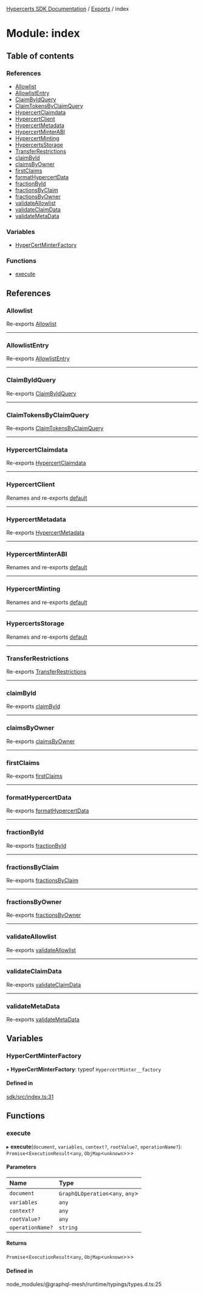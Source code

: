 [Hypercerts SDK Documentation](../README.md) / [Exports](../modules.md) / index

# Module: index

## Table of contents

### References

- [Allowlist](index.md#allowlist)
- [AllowlistEntry](index.md#allowlistentry)
- [ClaimByIdQuery](index.md#claimbyidquery)
- [ClaimTokensByClaimQuery](index.md#claimtokensbyclaimquery)
- [HypercertClaimdata](index.md#hypercertclaimdata)
- [HypercertClient](index.md#hypercertclient)
- [HypercertMetadata](index.md#hypercertmetadata)
- [HypercertMinterABI](index.md#hypercertminterabi)
- [HypercertMinting](index.md#hypercertminting)
- [HypercertsStorage](index.md#hypercertsstorage)
- [TransferRestrictions](index.md#transferrestrictions)
- [claimById](index.md#claimbyid)
- [claimsByOwner](index.md#claimsbyowner)
- [firstClaims](index.md#firstclaims)
- [formatHypercertData](index.md#formathypercertdata)
- [fractionById](index.md#fractionbyid)
- [fractionsByClaim](index.md#fractionsbyclaim)
- [fractionsByOwner](index.md#fractionsbyowner)
- [validateAllowlist](index.md#validateallowlist)
- [validateClaimData](index.md#validateclaimdata)
- [validateMetaData](index.md#validatemetadata)

### Variables

- [HyperCertMinterFactory](index.md#hypercertminterfactory)

### Functions

- [execute](index.md#execute)

## References

### Allowlist

Re-exports [Allowlist](types_hypercerts.md#allowlist)

---

### AllowlistEntry

Re-exports [AllowlistEntry](types_hypercerts.md#allowlistentry)

---

### ClaimByIdQuery

Re-exports [ClaimByIdQuery](global.md#claimbyidquery)

---

### ClaimTokensByClaimQuery

Re-exports [ClaimTokensByClaimQuery](global.md#claimtokensbyclaimquery)

---

### HypercertClaimdata

Re-exports [HypercertClaimdata](../interfaces/types_claimdata.HypercertClaimdata.md)

---

### HypercertClient

Renames and re-exports [default](../classes/client.default.md)

---

### HypercertMetadata

Re-exports [HypercertMetadata](../interfaces/types_metadata.HypercertMetadata.md)

---

### HypercertMinterABI

Renames and re-exports [default](resources_HypercertMinter.md#default)

---

### HypercertMinting

Renames and re-exports [default](operator_hypercerts_minting.md#default)

---

### HypercertsStorage

Renames and re-exports [default](../classes/operator_hypercerts_storage.default.md)

---

### TransferRestrictions

Re-exports [TransferRestrictions](../enums/types_hypercerts.TransferRestrictions.md)

---

### claimById

Re-exports [claimById](queries_claims.md#claimbyid)

---

### claimsByOwner

Re-exports [claimsByOwner](queries_claims.md#claimsbyowner)

---

### firstClaims

Re-exports [firstClaims](queries_claims.md#firstclaims)

---

### formatHypercertData

Re-exports [formatHypercertData](utils_formatter.md#formathypercertdata)

---

### fractionById

Re-exports [fractionById](queries_fractions.md#fractionbyid)

---

### fractionsByClaim

Re-exports [fractionsByClaim](queries_fractions.md#fractionsbyclaim)

---

### fractionsByOwner

Re-exports [fractionsByOwner](queries_fractions.md#fractionsbyowner)

---

### validateAllowlist

Re-exports [validateAllowlist](validator.md#validateallowlist)

---

### validateClaimData

Re-exports [validateClaimData](validator.md#validateclaimdata)

---

### validateMetaData

Re-exports [validateMetaData](validator.md#validatemetadata)

## Variables

### HyperCertMinterFactory

• **HyperCertMinterFactory**: typeof `HypercertMinter__factory`

#### Defined in

[sdk/src/index.ts:31](https://github.com/Network-Goods/hypercerts/blob/4e6c302/sdk/src/index.ts#L31)

## Functions

### execute

▸ **execute**(`document`, `variables`, `context?`, `rootValue?`, `operationName?`): `Promise`<`ExecutionResult`<`any`, `ObjMap`<`unknown`\>\>\>

#### Parameters

| Name             | Type                              |
| :--------------- | :-------------------------------- |
| `document`       | `GraphQLOperation`<`any`, `any`\> |
| `variables`      | `any`                             |
| `context?`       | `any`                             |
| `rootValue?`     | `any`                             |
| `operationName?` | `string`                          |

#### Returns

`Promise`<`ExecutionResult`<`any`, `ObjMap`<`unknown`\>\>\>

#### Defined in

node_modules/@graphql-mesh/runtime/typings/types.d.ts:25
